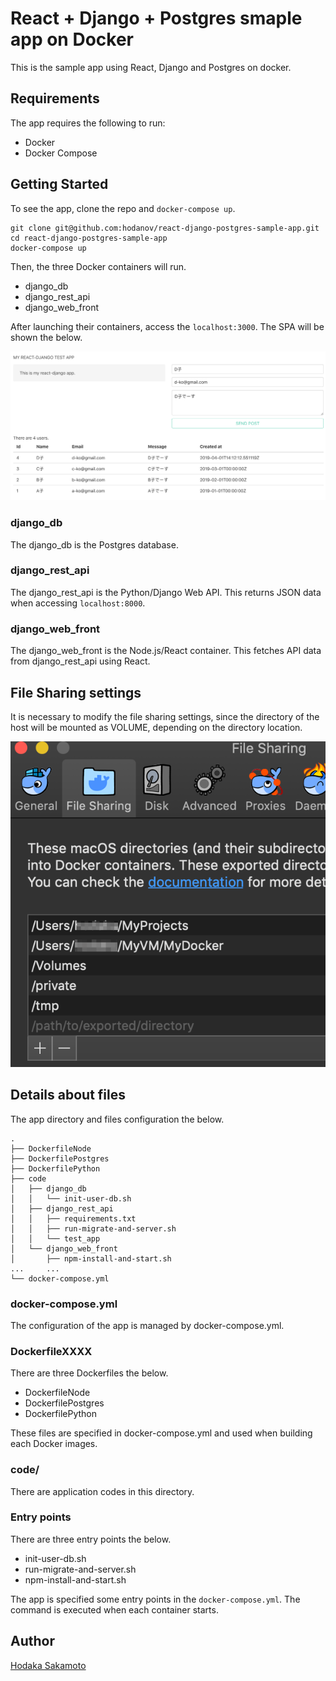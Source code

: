 # React + Django + Postgres smaple app on Docker

This is the sample app using React, Django and Postgres on docker.

## Requirements

The app requires the following to run:

- Docker
- Docker Compose

## Getting Started

To see the app, clone the repo and `docker-compose up`.

```
git clone git@github.com:hodanov/react-django-postgres-sample-app.git
cd react-django-postgres-sample-app
docker-compose up
```

Then, the three Docker containers will run.

- django_db
- django_rest_api
- django_web_front

After launching their containers, access the `localhost:3000`. The SPA will be shown the below.

![sample_image](img/sample_image.png)

### django_db

The django_db is the Postgres database.

### django_rest_api

The django_rest_api is the Python/Django Web API. This returns JSON data when accessing `localhost:8000`.

### django_web_front

The django_web_front is the Node.js/React container. This fetches API data from django_rest_api using React.

## File Sharing settings

It is necessary to modify the file sharing settings, since the directory of the host will be mounted as VOLUME, depending on the directory location.

![sample_image](img/docker_settings.png)

## Details about files

The app directory and files configuration the below.

```
.
├── DockerfileNode
├── DockerfilePostgres
├── DockerfilePython
├── code
│   ├── django_db
│   │   └── init-user-db.sh
│   ├── django_rest_api
│   │   ├── requirements.txt
│   │   ├── run-migrate-and-server.sh
│   │   └── test_app
│   └── django_web_front
│       ├── npm-install-and-start.sh
...     ...
└── docker-compose.yml
```

### docker-compose.yml

The configuration of the app is managed by docker-compose.yml.

### DockerfileXXXX

There are three Dockerfiles the below.

- DockerfileNode
- DockerfilePostgres
- DockerfilePython

These files are specified in docker-compose.yml and used when building each Docker images.

### code/

There are application codes in this directory.

### Entry points

There are three entry points the below.

- init-user-db.sh
- run-migrate-and-server.sh
- npm-install-and-start.sh

The app is specified some entry points in the `docker-compose.yml`. The command is executed when each container starts.

## Author

[Hodaka Sakamoto](https://hodalog.com)
